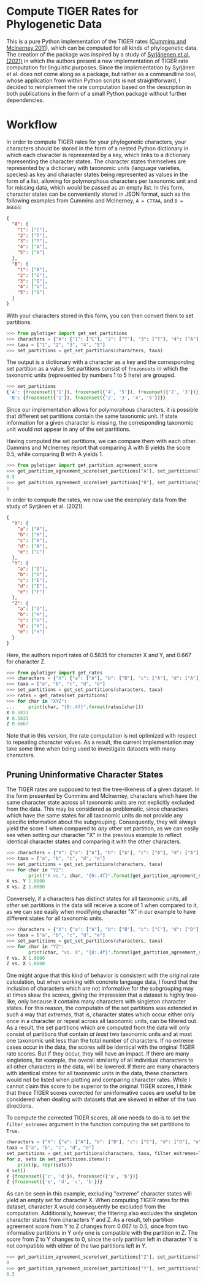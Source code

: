 # Compute TIGER Rates for Phylogenetic Data

This is a pure Python implementation of the TIGER rates ([Cummins and McInerney 2011](https://doi.org/10.1093/sysbio/syr064)), which can be computed for all kinds of phylogenetic data. The creation of the package was inspired by a study of [Syrjänenen et al. (2021)](https://doi.org/10.1093/jole/lzab004) in which the authors present a new implementation of TIGER rate computation for linguistic purposes. Since the implementation by Syrjänen et al. does not come along as a package, but rather as a commandline tool, whose application from within Python scripts is not straightforward, I decided to reimplement the rate computation based on the description in both publications in the form of a small Python package without further dependencies.  

# Workflow

In order to compute TIGER rates for your phylogenetic characters, your characters should be stored in the form of a nested Python dictionary in which each character is represented by a key, which links to a dictionary representing the character states. The character states themselves are represented by a dictionary with taxonomic units (language varieties, species) as key and character states being represented as values in the form of a list, allowing for polymorphous characters per taxonomic unit and for missing data, which would be passed as an empty list. In this form, character states can be conveniently stored in JSON format, such as the following examples from Cummins and McInerney, `A = CTTAA`, and `B = AGGGG`:

```json
{
  "A": {
    "1": ["C"],
    "2": ["T"],
    "3": ["T"],
    "4": ["A"],
    "5": ["A"]
  },
  "B": {
    "1": ["A"],
    "2": ["G"],
    "3": ["G"],
    "4": ["G"],
    "5": ["G"]
  }
}
```

With your characters stored in this form, you can then convert them to set partitions:

```python
>>> from pylotiger import get_set_partitions
>>> characters = {"A": {"1": ["C"], "2": ["T"], "3": ["T"], "4": ["A"], "5": ["A"]}, "B": {"1": ["A"], "2": ["G"], "3": ["G"], "4": ["G"], "5": ["G"]}}
>>> taxa = ["1", "2", "3", "4", "5"]
>>> set_partitions = get_set_partitions(characters, taxa)
```

The output is a dictionary with a character as a key and the corresponding set partition as a value. Set partitions consist of `frozensets` in which the taxonomic units (represented by numbers 1 to 5 here) are grouped. 

```python
>>> set_partitions
{'A': {frozenset({'1'}), frozenset({'4', '5'}), frozenset({'2', '3'})},
 'B': {frozenset({'1'}), frozenset({'2', '3', '4', '5'})}}
```

Since our implementation allows for polymorphous characters, it is possible that different set partitions contain the same taxonomic unit. If state information for a given character is missing, the corresponding taxonomic unit would not appear in any of the set partitions.

Having computed the set partitions, we can compare them with each other. Cummins and McInerney report that comparing A with B yields the score 0.5, while comparing B with A yields 1.

```python
>>> from pylotiger import get_partition_agreement_score
>>> get_partition_agreement_score(set_partitions["A"], set_partitions["B"])
0.5
>>> get_partition_agreement_score(set_partitions["B"], set_partitions["A"])
1
```

In order to compute the rates, we now use the exemplary data from the study of Syrjänen et al. (2021).

```json
{
  "X": {
    "a": ["A"],
    "b": ["B"],
    "c": ["A"],
    "d": ["A"],
    "e": ["C"]
  },
  "Y": {
    "a": ["D"],
    "b": ["D"],
    "c": ["E"],
    "d": ["E"],
    "e": ["F"]
  },
  "Z": {
    "a": ["G"],
    "b": ["H"],
    "c": ["H"],
    "d": ["H"],
    "e": ["H"]
  }
}
```

Here, the authors report rates of 0.5835 for character X and Y, and 0.667 for character Z.

```python
>>> from pylotiger import get_rates
>>> characters = {"X": {"a": ["A"], "b": ["B"], "c": ["A"], "d": ["A"], "e": ["C"] }, "Y": {"a": ["D"], "b": ["D"], "c": ["E"], "d": ["E"], "e": ["F"] }, "Z": {"a": ["G"], "b": ["H"], "c": ["H"], "d": ["H"], "e": ["H"]}}
>>> taxa = ["a", "b", "c", "d", "e"]
>>> set_partitions = get_set_partitions(characters, taxa)
>>> rates = get_rates(set_partitions)
>>> for char in "XYZ":
...     print(char, "{0:.4f}".format(rates[char]))
X 0.5833
Y 0.5833
Z 0.6667
```

Note that in this version, the rate computation is not optimized with respect to repeating character values. As a result, the current implementation may take some time when being used to investigate datasets with many characters.

## Pruning Uninformative Character States

The TIGER rates are supposed to test the tree-likeness of a given dataset. In the form presented by Cummins and McInerney, characters which have the same character state across all taxonomic units are not explicitly excluded from the data. This may be considered as problematic, since characters which have the same states for all taxonomic units do not provide any specific information about the subgrouping. Consequently, they will always yield the score 1 when compared to *any* other set partition, as we can easily see when setting our character "X" in the previous example to reflect identical character states and comparing it with the other characters.

```python
>>> characters = {"X": {"a": ["A"], "b": ["A"], "c": ["A"], "d": ["A"], "e": ["A"] }, "Y": {"a": ["D"], "b": ["D"], "c": ["E"], "d": ["E"], "e": ["F"] }, "Z": {"a": ["G"], "b": ["H"], "c": ["H"], "d": ["H"], "e": ["H"]}}
>>> taxa = ["a", "b", "c", "d", "e"]
>>> set_partitions = get_set_partitions(characters, taxa)
>>> for char in "YZ":
        print("X vs.", char, "{0:.4f}".format(get_partition_agreement_score(set_partitions["X"], set_partitions[char])))
X vs. Y 1.0000
X vs. Z 1.0000
```

Conversely, if a characters has distinct states for all taxonomic units, all *other* set partitions in the data will receive a score of 1 when compared to it, as we can see easily when modifying character "X" in our example to have different states for all taxonomic units.

```python
>>> characters = {"X": {"a": ["A"], "b": ["B"], "c": ["C"], "d": ["D"], "e": ["E"] }, "Y": {"a": ["D"], "b": ["D"], "c": ["E"], "d": ["E"], "e": ["F"] }, "Z": {"a": ["G"], "b": ["H"], "c": ["H"], "d": ["H"], "e": ["H"]}}
>>> taxa = ["a", "b", "c", "d", "e"]
>>> set_partitions = get_set_partitions(characters, taxa)
>>> for char in "YZ":
        print(char, "vs. X", "{0:.4f}".format(get_partition_agreement_score(set_partitions[char], set_partitions["X"])))
Y vs. X 1.0000
Z vs. X 1.0000
```

One might argue that this kind of behavior is consistent with the original rate calculation, but when working with concrete language data, I found that the inclusion of characters which are not informative for the subgrouping may at times skew the scores, giving the impression that a dataset is highly tree-like, only because it contains many characters with singleton character states. For this reason, the computatin of the set partitions was extended in such a way that *extremes*, that is, character states which occur either only once in a character or repeat across all taxonomic units, can be filtered out. As a result, the set partitions which are computed from the data will only consist of partitions that contain *at least* two taxonomic units and at most one taxonomic unit less than the total number of characters. If no extreme cases occur in the data, the scores will be identical with the original TIGER rate scores. But if they occur, they will have an impact. If there are many singletons, for example, the overall similarity of all individual characters to all other characters in the data, will be lowered. If there are many characters with identical states for all taxonomic units in the data, these characters would not be listed when plotting and comparing character rates. While I cannot claim this score to be superior to the original TIGER scores, I think that these TIGER scores corrected for uninformative cases are useful to be considered when dealing with datasets that are skewed in either of the two directions.

To compute the corrected TIGER scores, all one needs to do is to set the `filter_extremes` argument in the function computing the set partitions to `True`.

```python
characters = {"X": {"a": ["A"], "b": ["B"], "c": ["C"], "d": ["D"], "e": ["E"] }, "Y": {"a": ["D"], "b": ["D"], "c": ["E"], "d": ["E"], "e": ["F"] }, "Z": {"a": ["G"], "b": ["H"], "c": ["H"], "d": ["H"], "e": ["H"]}}
taxa = ["a", "b", "c", "d", "e"]
set_partitions = get_set_partitions(characters, taxa, filter_extremes=True)
for p, sets in set_partitions.items():
    print(p, repr(sets))
X set()
Y {frozenset({'c', 'd'}), frozenset({'a', 'b'})}
Z {frozenset({'e', 'd', 'c', 'b'})}
```

As can be seen in this example, excluding "extreme" character states will yield
an empty set for character X. When computing TIGER rates for this dataset,
character X would consequently be excluded from the computation. Additionally,
however, the filtering also excludes the singleton character states from
characters Y and Z. As a result, teh partition agreement score from Y to Z
changes from 0.667 to 0.5, since from two informative partitions in Y only one
is compatible with the partition in Z. The score from Z to Y changes to 0,
since the only partition left in character Y is not compatible with either of
the two partitions left in Y.

```python
>>> get_partition_agreement_score(set_partitions["Z"], set_partitions["Y"])
0
>>> get_partition_agreement_score(set_partitions["Y"], set_partitions["Z"])
0.5
```

